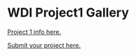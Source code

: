 # WDI Project1 Gallery

[Project 1 info here.](https://github.com/ga-wdi-exercises/project1)

[Submit your project here.](https://github.com/ga-wdi-pvd/project1-gallery/issues/new?body=Link%20to%20repo%3A%0ALink%20to%20deployed%20app%3A%0A%0AThings%20you%27d%20like%20specific%20feedback%20on%3A%0A%0A)
